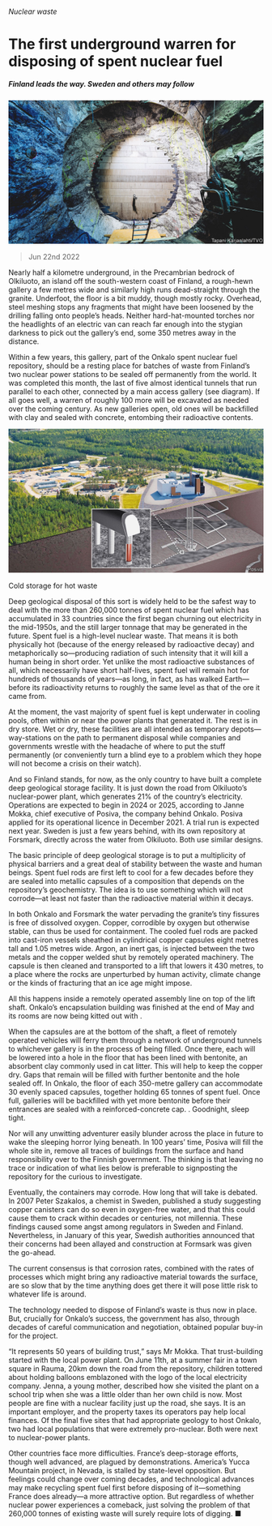 ###### Nuclear waste

# The first underground warren for disposing of spent nuclear fuel 

##### Finland leads the way. Sweden and others may follow 

![image](images/20220625_STP001.jpg) 

> Jun 22nd 2022 

Nearly half a kilometre underground, in the Precambrian bedrock of Olkiluoto, an island off the south-western coast of Finland, a rough-hewn gallery a few metres wide and similarly high runs dead-straight through the granite. Underfoot, the floor is a bit muddy, though mostly rocky. Overhead, steel meshing stops any fragments that might have been loosened by the drilling falling onto people’s heads. Neither hard-hat-mounted torches nor the headlights of an electric van can reach far enough into the stygian darkness to pick out the gallery’s end, some 350 metres away in the distance.

Within a few years, this gallery, part of the Onkalo spent nuclear fuel repository, should be a resting place for batches of waste from Finland’s two nuclear power stations to be sealed off permanently from the world. It was completed this month, the last of five almost identical tunnels that run parallel to each other, connected by a main access gallery (see diagram). If all goes well, a warren of roughly 100 more will be excavated as needed over the coming century. As new galleries open, old ones will be backfilled with clay and sealed with concrete, entombing their radioactive contents. 

![image](images/20220625_STP005.jpg) 


Cold storage for hot waste

Deep geological disposal of this sort is widely held to be the safest way to deal with the more than 260,000 tonnes of spent nuclear fuel which has accumulated in 33 countries since the first  began churning out electricity in the mid-1950s, and the still larger tonnage that may be generated in the future. Spent fuel is a high-level nuclear waste. That means it is both physically hot (because of the energy released by radioactive decay) and metaphorically so—producing radiation of such intensity that it will kill a human being in short order. Yet unlike the most radioactive substances of all, which necessarily have short half-lives, spent fuel will remain hot for hundreds of thousands of years—as long, in fact, as  has walked Earth—before its radioactivity returns to roughly the same level as that of the ore it came from.

At the moment, the vast majority of spent fuel is kept underwater in cooling pools, often within or near the power plants that generated it. The rest is in dry store. Wet or dry, these facilities are all intended as temporary depots—way-stations on the path to permanent disposal while companies and governments wrestle with the headache of where to put the stuff permanently (or conveniently turn a blind eye to a problem which they hope will not become a crisis on their watch). 

And so Finland stands, for now, as the only country to have built a complete deep geological storage facility. It is just down the road from Olkiluoto’s nuclear-power plant, which generates 21% of the country’s electricity. Operations are expected to begin in 2024 or 2025, according to Janne Mokka, chief executive of Posiva, the company behind Onkalo. Posiva applied for its operational licence in December 2021. A trial run is expected next year. Sweden is just a few years behind, with its own repository at Forsmark, directly across the water from Olkiluoto. Both use similar designs. 

The basic principle of deep geological storage is to put a multiplicity of physical barriers and a great deal of stability between the waste and human beings. Spent fuel rods are first left to cool for a few decades before they are sealed into metallic capsules of a composition that depends on the repository’s geochemistry. The idea is to use something which will not corrode—at least not faster than the radioactive material within it decays. 

In both Onkalo and Forsmark the water pervading the granite’s tiny fissures is free of dissolved oxygen. Copper, corrodible by oxygen but otherwise stable, can thus be used for containment. The cooled fuel rods are packed into cast-iron vessels sheathed in cylindrical copper capsules eight metres tall and 1.05 metres wide. Argon, an inert gas, is injected between the two metals and the copper welded shut by remotely operated machinery. The capsule is then cleaned and transported to a lift that lowers it 430 metres, to a place where the rocks are unperturbed by human activity, climate change or the kinds of fracturing that an ice age might impose.

All this happens inside a remotely operated assembly line on top of the lift shaft. Onkalo’s encapsulation building was finished at the end of May and its rooms are now being kitted out with .

When the capsules are at the bottom of the shaft, a fleet of remotely operated vehicles will ferry them through a network of underground tunnels to whichever gallery is in the process of being filled. Once there, each will be lowered into a hole in the floor that has been lined with bentonite, an absorbent clay commonly used in cat litter. This will help to keep the copper dry. Gaps that remain will be filled with further bentonite and the hole sealed off. In Onkalo, the floor of each 350-metre gallery can accommodate 30 evenly spaced capsules, together holding 65 tonnes of spent fuel. Once full, galleries will be backfilled with yet more bentonite before their entrances are sealed with a reinforced-concrete cap. . Goodnight, sleep tight. 

Nor will any unwitting adventurer easily blunder across the place in future to wake the sleeping horror lying beneath. In 100 years’ time, Posiva will fill the whole site in, remove all traces of buildings from the surface and hand responsibility over to the Finnish government. The thinking is that leaving no trace or indication of what lies below is preferable to signposting the repository for the curious to investigate.

Eventually, the containers may corrode. How long that will take is debated. In 2007 Peter Szakalos, a chemist in Sweden, published a study suggesting copper canisters can do so even in oxygen-free water, and that this could cause them to crack within decades or centuries, not millennia. These findings caused some angst among regulators in Sweden and Finland. Nevertheless, in January of this year, Swedish authorities announced that their concerns had been allayed and construction at Formsark was given the go-ahead. 

The current consensus is that corrosion rates, combined with the rates of processes which might bring any radioactive material towards the surface, are so slow that by the time anything does get there it will pose little risk to whatever life is around. 

The technology needed to dispose of Finland’s waste is thus now in place. But, crucially for Onkalo’s success, the government has also, through decades of careful communication and negotiation, obtained popular buy-in for the project.

“It represents 50 years of building trust,” says Mr Mokka. That trust-building started with the local power plant. On June 11th, at a summer fair in a town square in Rauma, 20km down the road from the repository, children tottered about holding balloons emblazoned with the logo of the local electricity company. Jenna, a young mother, described how she visited the plant on a school trip when she was a little older than her own child is now. Most people are fine with a nuclear facility just up the road, she says. It is an important employer, and the property taxes its operators pay help local finances. Of the final five sites that had appropriate geology to host Onkalo, two had local populations that were extremely pro-nuclear. Both were next to nuclear-power plants. 

Other countries face more difficulties. France’s deep-storage efforts, though well advanced, are plagued by demonstrations. America’s Yucca Mountain project, in Nevada, is stalled by state-level opposition. But feelings could change over coming decades, and technological advances may make recycling spent fuel first before disposing of it—something France does already—a more attractive option. But regardless of whether nuclear power experiences a comeback, just solving the problem of that 260,000 tonnes of existing waste will surely require lots of digging. ■


